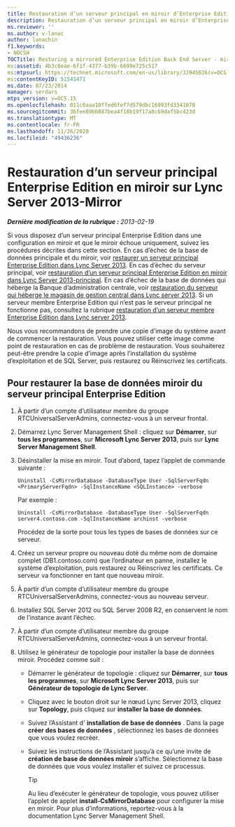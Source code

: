 ```yaml
---
title: Restauration d’un serveur principal en miroir d’Enterprise Edition-miroir
description: Restauration d’un serveur principal en miroir d’Enterprise Edition
ms.reviewer: ''
ms.author: v-lanac
author: lanachin
f1.keywords:
- NOCSH
TOCTitle: Restoring a mirrored Enterprise Edition Back End Server - mirror
ms:assetid: 4b3c8eae-6f1f-4377-b39b-6699e725c517
ms:mtpsurl: https://technet.microsoft.com/en-us/library/JJ945626(v=OCS.15)
ms:contentKeyID: 51541471
ms.date: 07/23/2014
manager: serdars
mtps_version: v=OCS.15
ms.openlocfilehash: 011c0aaa10ffed6fef7d579dbc16993fd3341070
ms.sourcegitcommit: 36fee89bb887bea4f18b19f17a8c69daf5bc423d
ms.translationtype: MT
ms.contentlocale: fr-FR
ms.lasthandoff: 11/26/2020
ms.locfileid: "49436236"
---
```

# <a name="restoring-a-mirrored-enterprise-edition-back-end-server-in-lync-server-2013---mirror"></a>Restauration d’un serveur principal Enterprise Edition en miroir sur Lync Server 2013-Mirror

<div data-xmlns="http://www.w3.org/1999/xhtml">

<div class="topic" data-xmlns="http://www.w3.org/1999/xhtml" data-msxsl="urn:schemas-microsoft-com:xslt" data-cs="https://msdn.microsoft.com/">

<div data-asp="https://msdn2.microsoft.com/asp">



</div>

<div id="mainSection">

<div id="mainBody">

<span> </span>

_**Dernière modification de la rubrique :** 2013-02-19_

Si vous disposez d’un serveur principal Enterprise Edition dans une configuration en miroir et que le miroir échoue uniquement, suivez les procédures décrites dans cette section. En cas d’échec de la base de données principale et du miroir, voir [restaurer un serveur principal Enterprise Edition dans Lync Server 2013](lync-server-2013-restoring-an-enterprise-edition-back-end-server.md). En cas d’échec du serveur principal, voir [restauration d’un serveur principal Enterprise Edition en miroir dans Lync Server 2013-principal](lync-server-2013-restoring-a-mirrored-enterprise-edition-back-end-server-primary.md). En cas d’échec de la base de données qui héberge la Banque d’administration centrale, voir [restauration du serveur qui héberge le magasin de gestion central dans Lync server 2013](lync-server-2013-restoring-the-server-hosting-the-central-management-store.md). Si un serveur membre Enterprise Edition qui n’est pas le serveur principal ne fonctionne pas, consultez la rubrique [restauration d’un serveur membre Enterprise Edition dans Lync server 2013](lync-server-2013-restoring-an-enterprise-edition-member-server.md).

Nous vous recommandons de prendre une copie d’image du système avant de commencer la restauration. Vous pouvez utiliser cette image comme point de restauration en cas de problème de restauration. Vous souhaiterez peut-être prendre la copie d’image après l’installation du système d’exploitation et de SQL Server, puis restaurez ou Réinscrivez les certificats.

<div>

## <a name="to-restore-an-enterprise-edition-back-end-server-mirror-database"></a>Pour restaurer la base de données miroir du serveur principal Enterprise Edition

1.  À partir d’un compte d’utilisateur membre du groupe RTCUniversalServerAdmins, connectez-vous à un serveur frontal.

2.  Démarrez Lync Server Management Shell : cliquez sur **Démarrer**, sur **tous les programmes**, sur **Microsoft Lync Server 2013**, puis sur **Lync Server Management Shell**.

3.  Désinstaller la mise en miroir. Tout d’abord, tapez l’applet de commande suivante :
    
        Uninstall -CsMirrorDatabase -DatabaseType User -SqlServerFqdn <PrimaryServerFqdn> -SqlInstanceName <SQLInstance> -verbose
    
    Par exemple :
    
        Uninstall -CsMirrorDatabase -DatabaseType User -SqlServerFqdn server4.contoso.com -SqlInstanceName archinst -verbose
    
    Procédez de la sorte pour tous les types de bases de données sur ce serveur.

4.  Créez un serveur propre ou nouveau doté du même nom de domaine complet (DB1.contoso.com) que l’ordinateur en panne, installez le système d’exploitation, puis restaurez ou Réinscrivez les certificats. Ce serveur va fonctionner en tant que nouveau miroir.

5.  À partir d’un compte d’utilisateur membre du groupe RTCUniversalServerAdmins, connectez-vous au nouveau serveur.

6.  Installez SQL Server 2012 ou SQL Server 2008 R2, en conservent le nom de l’instance avant l’échec.

7.  À partir d’un compte d’utilisateur membre du groupe RTCUniversalServerAdmins, connectez-vous à un serveur frontal.

8.  Utilisez le générateur de topologie pour installer la base de données miroir. Procédez comme suit :
    
      - Démarrer le générateur de topologie : cliquez sur **Démarrer**, sur **tous les programmes**, sur **Microsoft Lync Server 2013**, puis sur **Générateur de topologie de Lync Server**.
    
      - Cliquez avec le bouton droit sur le nœud Lync Server 2013, cliquez sur **Topology**, puis cliquez sur **installer la base de données**.
    
      - Suivez l’Assistant d' **installation de base de données** . Dans la page **créer des bases de données** , sélectionnez les bases de données que vous voulez recréer.
    
      - Suivez les instructions de l’Assistant jusqu’à ce qu’une invite de **création de base de données miroir** s’affiche. Sélectionnez la base de données que vous voulez installer et suivez ce processus.
        
        <div>
        

        > [!TIP]
        > Au lieu d’exécuter le générateur de topologie, vous pouvez utiliser l’applet de applet <STRONG>install-CsMirrorDatabase</STRONG> pour configurer la mise en miroir. Pour plus d’informations, reportez-vous à la documentation Lync Server Management Shell.

        
        </div>

</div>

</div>

<span> </span>

</div>

</div>

</div>

